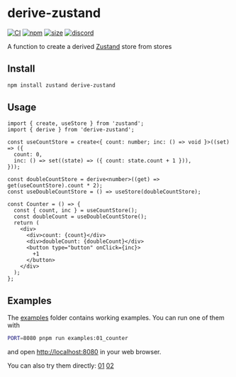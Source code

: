 # derive-zustand

[![CI](https://img.shields.io/github/actions/workflow/status/dai-shi/derive-zustand/ci.yml?branch=main)](https://github.com/dai-shi/derive-zustand/actions?query=workflow%3ACI)
[![npm](https://img.shields.io/npm/v/derive-zustand)](https://www.npmjs.com/package/derive-zustand)
[![size](https://img.shields.io/bundlephobia/minzip/derive-zustand)](https://bundlephobia.com/result?p=derive-zustand)
[![discord](https://img.shields.io/discord/627656437971288081)](https://discord.gg/MrQdmzd)

A function to create a derived [Zustand](https://github.com/pmndrs/zustand) store from stores

## Install

```bash
npm install zustand derive-zustand
```

## Usage

```tsx
import { create, useStore } from 'zustand';
import { derive } from 'derive-zustand';

const useCountStore = create<{ count: number; inc: () => void }>((set) => ({
  count: 0,
  inc: () => set((state) => ({ count: state.count + 1 })),
}));

const doubleCountStore = derive<number>((get) => get(useCountStore).count * 2);
const useDoubleCountStore = () => useStore(doubleCountStore);

const Counter = () => {
  const { count, inc } = useCountStore();
  const doubleCount = useDoubleCountStore();
  return (
    <div>
      <div>count: {count}</div>
      <div>doubleCount: {doubleCount}</div>
      <button type="button" onClick={inc}>
        +1
      </button>
    </div>
  );
};
```

## Examples

The [examples](examples) folder contains working examples.
You can run one of them with

```bash
PORT=8080 pnpm run examples:01_counter
```

and open <http://localhost:8080> in your web browser.

You can also try them directly:
[01](https://stackblitz.com/github/zustandjs/derive-zustand/tree/main/examples/01_counter)
[02](https://stackblitz.com/github/zustandjs/derive-zustand/tree/main/examples/02_animals)
